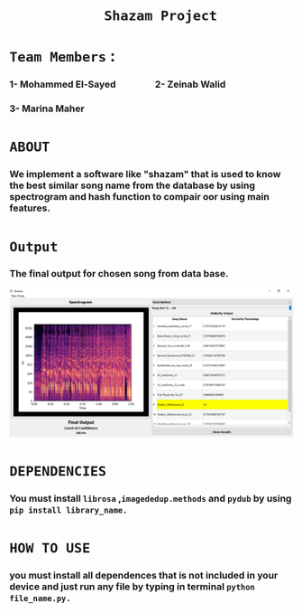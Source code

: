 # &emsp;&emsp;&emsp;&emsp;&emsp;&emsp;**`Shazam Project`**
# **`Team Members`** :
### 1- Mohammed El-Sayed &emsp;&emsp;&emsp;&emsp;2- Zeinab Walid
### 3- Marina Maher 

# **`ABOUT`**

### We implement a software like "shazam" that is used to know the best similar song name from the database by using spectrogram and hash function to compair oor using main features. 

# **`Output`**
### The final output for chosen song from data base.
![](program_out.PNG)

# **`DEPENDENCIES`**
### You must install `librosa` ,`imagededup.methods` and `pydub` by using `pip install library_name.`

# **`HOW TO USE`**
### you must install all dependences that is not included in your device and just run any file by typing in terminal `python file_name.py.`




